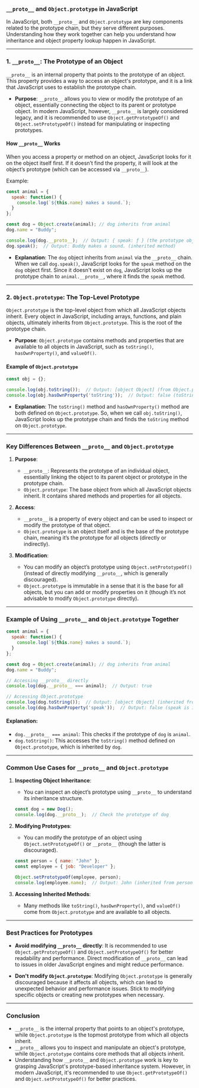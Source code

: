 ### **`__proto__` and `Object.prototype` in JavaScript**

In JavaScript, both `__proto__` and `Object.prototype` are key components related to the prototype chain, but they serve different purposes. Understanding how they work together can help you understand how inheritance and object property lookup happen in JavaScript.

---

### **1. `__proto__`: The Prototype of an Object**

`__proto__` is an internal property that points to the prototype of an object. This property provides a way to access an object's prototype, and it is a link that JavaScript uses to establish the prototype chain.

- **Purpose**: `__proto__` allows you to view or modify the prototype of an object, essentially connecting the object to its parent or prototype object. In modern JavaScript, however, `__proto__` is largely considered legacy, and it is recommended to use `Object.getPrototypeOf()` and `Object.setPrototypeOf()` instead for manipulating or inspecting prototypes.

#### **How `__proto__` Works**

When you access a property or method on an object, JavaScript looks for it on the object itself first. If it doesn’t find the property, it will look at the object’s prototype (which can be accessed via `__proto__`).

Example:
```javascript
const animal = {
  speak: function() {
    console.log(`${this.name} makes a sound.`);
  }
};

const dog = Object.create(animal); // dog inherits from animal
dog.name = "Buddy";

console.log(dog.__proto__);  // Output: { speak: ƒ } (the prototype object)
dog.speak();  // Output: Buddy makes a sound. (inherited method)
```

- **Explanation**: The `dog` object inherits from `animal` via the `__proto__` chain. When we call `dog.speak()`, JavaScript looks for the `speak` method on the `dog` object first. Since it doesn't exist on `dog`, JavaScript looks up the prototype chain to `animal.__proto__`, where it finds the `speak` method.

---

### **2. `Object.prototype`: The Top-Level Prototype**

`Object.prototype` is the top-level object from which all JavaScript objects inherit. Every object in JavaScript, including arrays, functions, and plain objects, ultimately inherits from `Object.prototype`. This is the root of the prototype chain.

- **Purpose**: `Object.prototype` contains methods and properties that are available to all objects in JavaScript, such as `toString()`, `hasOwnProperty()`, and `valueOf()`.

#### **Example of `Object.prototype`**

```javascript
const obj = {};

console.log(obj.toString());  // Output: [object Object] (from Object.prototype)
console.log(obj.hasOwnProperty('toString'));  // Output: false (toString is inherited, not own)
```

- **Explanation**: The `toString()` method and `hasOwnProperty()` method are both defined on `Object.prototype`. So, when we call `obj.toString()`, JavaScript looks up the prototype chain and finds the `toString` method on `Object.prototype`.

---

### **Key Differences Between `__proto__` and `Object.prototype`**

1. **Purpose**:
   - `__proto__`: Represents the prototype of an individual object, essentially linking the object to its parent object or prototype in the prototype chain.
   - `Object.prototype`: The base object from which all JavaScript objects inherit. It contains shared methods and properties for all objects.

2. **Access**:
   - `__proto__` is a property of every object and can be used to inspect or modify the prototype of that object.
   - `Object.prototype` is an object itself and is the base of the prototype chain, meaning it’s the prototype for all objects (directly or indirectly).

3. **Modification**:
   - You can modify an object’s prototype using `Object.setPrototypeOf()` (instead of directly modifying `__proto__`, which is generally discouraged).
   - `Object.prototype` is immutable in a sense that it is the base for all objects, but you can add or modify properties on it (though it’s not advisable to modify `Object.prototype` directly).

---

### **Example of Using `__proto__` and `Object.prototype` Together**

```javascript
const animal = {
  speak: function() {
    console.log(`${this.name} makes a sound.`);
  }
};

const dog = Object.create(animal); // dog inherits from animal
dog.name = "Buddy";

// Accessing __proto__ directly
console.log(dog.__proto__ === animal);  // Output: true

// Accessing Object.prototype
console.log(dog.toString());  // Output: [object Object] (inherited from Object.prototype)
console.log(dog.hasOwnProperty('speak'));  // Output: false (speak is inherited)
```

#### **Explanation**:
- `dog.__proto__ === animal`: This checks if the prototype of `dog` is `animal`.
- `dog.toString()`: This accesses the `toString()` method defined on `Object.prototype`, which is inherited by `dog`.

---

### **Common Use Cases for `__proto__` and `Object.prototype`**

1. **Inspecting Object Inheritance**:
   - You can inspect an object’s prototype using `__proto__` to understand its inheritance structure.
   
   ```javascript
   const dog = new Dog();
   console.log(dog.__proto__);  // Check the prototype of dog
   ```

2. **Modifying Prototypes**:
   - You can modify the prototype of an object using `Object.setPrototypeOf()` or `__proto__` (though the latter is discouraged).

   ```javascript
   const person = { name: "John" };
   const employee = { job: "Developer" };
   
   Object.setPrototypeOf(employee, person);
   console.log(employee.name);  // Output: John (inherited from person)
   ```

3. **Accessing Inherited Methods**:
   - Many methods like `toString()`, `hasOwnProperty()`, and `valueOf()` come from `Object.prototype` and are available to all objects.

---

### **Best Practices for Prototypes**

- **Avoid modifying `__proto__` directly**: It is recommended to use `Object.getPrototypeOf()` and `Object.setPrototypeOf()` for better readability and performance. Direct modification of `__proto__` can lead to issues in older JavaScript engines and might reduce performance.
  
- **Don't modify `Object.prototype`**: Modifying `Object.prototype` is generally discouraged because it affects all objects, which can lead to unexpected behavior and performance issues. Stick to modifying specific objects or creating new prototypes when necessary.

---

### **Conclusion**

- `__proto__` is the internal property that points to an object's prototype, while `Object.prototype` is the topmost prototype from which all objects inherit.
- `__proto__` allows you to inspect and manipulate an object's prototype, while `Object.prototype` contains core methods that all objects inherit.
- Understanding how `__proto__` and `Object.prototype` work is key to grasping JavaScript's prototype-based inheritance system. However, in modern JavaScript, it's recommended to use `Object.getPrototypeOf()` and `Object.setPrototypeOf()` for better practices.
